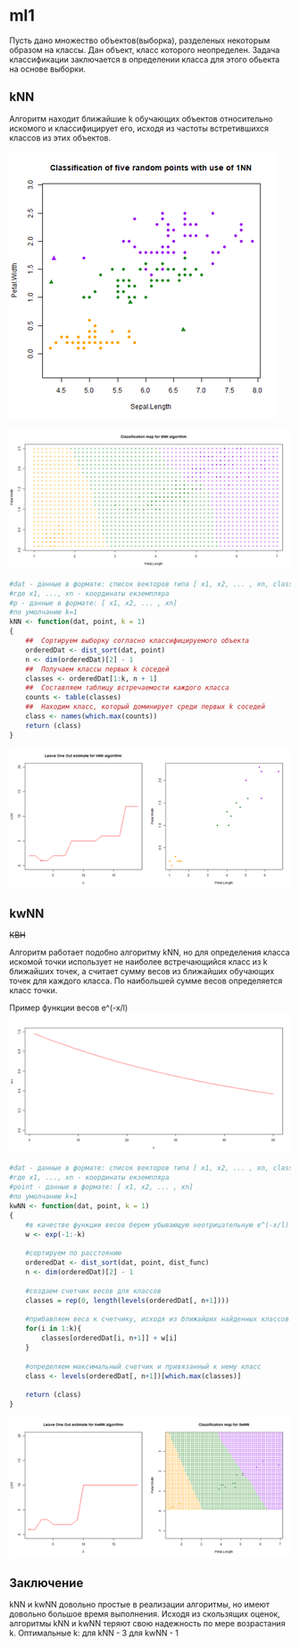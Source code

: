 # ml1
Пусть дано множество объектов(выборка), разделеных некоторым образом на классы. Дан объект, класс которого неопределен. Задача классификации заключается в определении класса для этого обьекта на основе выборки.

kNN
-----------------------------
Алгоритм находит ближайшие k обучающих объектов относительно искомого и классифицирует его, исходя из частоты встретившихся классов из этих объектов.

![1NN - график для 5 точек](1NN_plot.png)

![6NN карта](6NN_map_plot.png)

```R
#dat - данные в формате: список векторов типа [ x1, x2, ... , xn, class]
#где x1, ..., xn - координаты екземпляра
#p - данные в формате: [ x1, x2, ... , xn]
#по умолчанию k=1
kNN <- function(dat, point, k = 1)
{
    ##  Сортируем выборку согласно классифицируемого объекта
    orderedDat <- dist_sort(dat, point)
    n <- dim(orderedDat)[2] - 1
    ##  Получаем классы первых k соседей
    classes <- orderedDat[1:k, n + 1]
    ##  Составляем таблицу встречаемости каждого класса
    counts <- table(classes)
    ##  Находим класс, который доминирует среди первых k соседей
    class <- names(which.max(counts))
    return (class)
}
```

![LOO для kNN - оценка для kNN](LOO_kNN_plot.png)

kwNN
-----------------------------------
~~КВН~~

Алгоритм работает подобно алгоритму kNN, но для определения класса искомой точки использует не наиболее встречающийся класс из k ближайших точек, а считает сумму весов из ближайших обучающих точек для каждого класса. По наибольшей сумме весов определяется класс точки.

Пример функции весов e^(-x/l)
![W(x) function](w_func.png)

```R
#dat - данные в формате: список векторов типа [ x1, x2, ... , xn, class]
#где x1, ..., xn - координаты екземпляра
#point - данные в формате: [ x1, x2, ... , xn]
#по умолчанию k=1
kwNN <- function(dat, point, k = 1)
{
    #в качестве функции весов берем убывающую неотрицательную e^(-x/l)
    w <- exp(-1:-k)

    #сортируем по расстоянию
    orderedDat <- dist_sort(dat, point, dist_func)
    n <- dim(orderedDat)[2] - 1

    #создаем счетчик весов для классов
    classes = rep(0, length(levels(orderedDat[, n+1])))

    #прибавляем веса к счетчику, исходя из ближайших найденных классов
    for(i in 1:k){
        classes[orderedDat[i, n+1]] + w[i]
    }

    #определяем максимальный счетчик и привязанный к нему класс
    class <- levels(orderedDat[, n+1])[which.max(classes)]

    return (class)
}
```
![LOO для kwNN - оценка для kwNN](LOO_kwNN_plot.png)

Заключение
-----------------------
kNN и kwNN довольно простые в реализации алгоритмы, но имеют довольно большое время выполнения.
Исходя из скользящих оценок, алгоритмы kNN и kwNN теряют свою надежность по мере возрастания k. Оптимальные k:
для kNN - 3
для kwNN - 1
